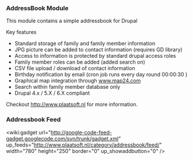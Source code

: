 ### AddressBook Module ###

This module contains a simple addressbook for Drupal

Key features
  * Standard storage of family and family member information
  * JPG picture can be added to contact information (requires GD library)
  * Access to information is protected by standard drupal access roles
  * Family member roles can be added (added search on)
  * CSV file upload / download of contact information
  * Birthday notification by email (cron job runs every day round 00:00:30 )
  * Graphical map integration through www.map24.com
  * Search within family member database only
  * Drupal 4.x / 5.X / 6.X compliant

Checkout http://www.plaatsoft.nl for more information.

### Addressbook Feed ###
<wiki:gadget url="http://google-code-feed-gadget.googlecode.com/svn/trunk/gadget.xml" up\_feeds="http://www.plaatsoft.nl/category/addressbook/feed/" width="780"  height="250" border="0" up\_showaddbutton="0" />